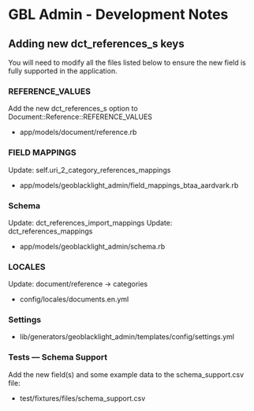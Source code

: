# GBL Admin - Development Notes

## Adding new dct_references_s keys

You will need to modify all the files listed below to ensure the new field is fully supported in the application.

### REFERENCE_VALUES
Add the new dct_references_s option to Document::Reference::REFERENCE_VALUES
* app/models/document/reference.rb

### FIELD MAPPINGS
Update: self.uri_2_category_references_mappings
* app/models/geoblacklight_admin/field_mappings_btaa_aardvark.rb

### Schema
Update: dct_references_import_mappings
Update: dct_references_mappings
* app/models/geoblacklight_admin/schema.rb

### LOCALES
Update: document/reference -> categories
* config/locales/documents.en.yml

### Settings
* lib/generators/geoblacklight_admin/templates/config/settings.yml

### Tests — Schema Support
Add the new field(s) and some example data to the schema_support.csv file:
* test/fixtures/files/schema_support.csv


